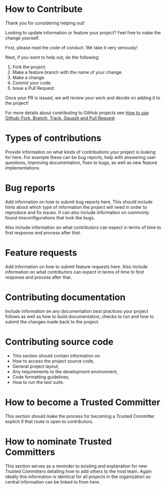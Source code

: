 # How to Contribute

Thank you for considering helping out!

Looking to update information or feature your project? Feel free to make the change yourself. 

First, please read the code of conduct. We take it very seriously!

Next, if you want to help out, do the following:

1. Fork the project.
2. Make a feature branch with the name of your change.
3. Make a change.
4. Commit your code.
5. Issue a Pull Request.

Once your PR is issued, we will review your work and decide on adding it to the project!

For more details about contributing to GitHub projects see [How to use Github: Fork, Branch, Track, Squash and Pull Request](http://gun.io/blog/how-to-github-fork-branch-and-pull-request/)

# Types of contributions
Provide information on what kinds of contributions your project is looking for here. For example these can be bug reports, help with answering user questions, improving documentation, fixes to bugs, as well as new feature implementations.

# Bug reports
Add information on how to submit bug reports here. This should include hints about which type of information the project will need in order to reproduce and fix issues. It can also include information on commonly found misconfigurations that look like bugs.

Also include information on what contributors can expect in terms of time to first response and process after that.

# Feature requests
Add information on how to submit feature requests here. Also include information on what contributors can expect in terms of time to first response and process after that.

# Contributing documentation
Include information on any documentation best practices your project follows as well as how to build documentation, checks to run and how to submit the changes made back to the project.

# Contributing source code

- This section should contain information on
- How to access the project source code,
- General project layout,
- Any requirements to the development environment,
- Code formatting guidelines,
- How to run the test suite.

# How to become a Trusted Committer
This section should make the process for becoming a Trusted Committer explicit if that route is open to contributors.

# How to nominate Trusted Committers
This section serves as a reminder to existing and explanation for new Trusted Committers detailing how to add others to the host team. Again ideally this information is identical for all projects in the organization so central information can be linked to from here.